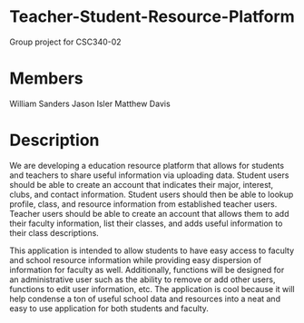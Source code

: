 # Teacher-Student-Resource-Platform
Group project for CSC340-02

# Members
William Sanders
Jason Isler
Matthew Davis

# Description
We are developing a education resource platform that allows for students and teachers to share useful information via uploading data. Student users should be able to create an account that indicates their major, interest, clubs, and contact information. Student users should then be able to lookup profile, class, and resource information from established teacher users. Teacher users should be able to create an account that allows them to add their faculty information, list their classes, and adds useful information to their class descriptions. 

This application is intended to allow students to have easy access to faculty and school resource information while providing easy dispersion of information for faculty as well. Additionally, functions will be designed for an administrative user such as the ability to remove or add other users, functions to edit user information, etc. The application is cool because it will help condense a ton of useful school data and resources into a neat and easy to use application for both students and faculty.
